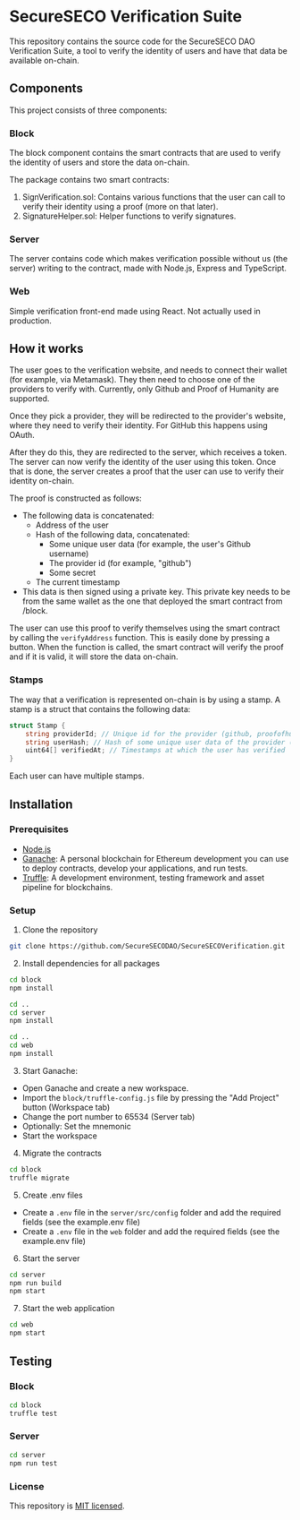 # SecureSECO Verification Suite

This repository contains the source code for the SecureSECO DAO Verification Suite, a tool to verify the identity of users and have that data be available on-chain.

## Components

This project consists of three components:

### Block

The block component contains the smart contracts that are used to verify the identity of users and store the data on-chain.

The package contains two smart contracts:

1. SignVerification.sol: Contains various functions that the user can call to verify their identity using a proof (more on that later).
2. SignatureHelper.sol: Helper functions to verify signatures.

### Server

The server contains code which makes verification possible without us (the server) writing to the contract, made with Node.js, Express and TypeScript.

### Web

Simple verification front-end made using React. Not actually used in production.

## How it works

The user goes to the verification website, and needs to connect their wallet (for example, via Metamask). They then need to choose one of the providers to verify with. Currently, only Github and Proof of Humanity are supported.

Once they pick a provider, they will be redirected to the provider's website, where they need to verify their identity. For GitHub this happens using OAuth.

After they do this, they are redirected to the server, which receives a token. The server can now verify the identity of the user using this token. Once that is done, the server creates a proof that the user can use to verify their identity on-chain.

The proof is constructed as follows:

- The following data is concatenated:
  - Address of the user
  - Hash of the following data, concatenated:
    - Some unique user data (for example, the user's Github username)
    - The provider id (for example, "github")
    - Some secret
  - The current timestamp
- This data is then signed using a private key. This private key needs to be from the same wallet as the one that deployed the smart contract from /block.

The user can use this proof to verify themselves using the smart contract by calling the `verifyAddress` function. This is easily done by pressing a button.
When the function is called, the smart contract will verify the proof and if it is valid, it will store the data on-chain.

### Stamps

The way that a verification is represented on-chain is by using a stamp. A stamp is a struct that contains the following data:

```c# but actually solidity
struct Stamp {
    string providerId; // Unique id for the provider (github, proofofhumanity, etc.)
    string userHash; // Hash of some unique user data of the provider (username, email, etc.)
    uint64[] verifiedAt; // Timestamps at which the user has verified
}
```

Each user can have multiple stamps.

## Installation

### Prerequisites

- [Node.js](https://nodejs.org/en/download/)
- [Ganache](https://www.trufflesuite.com/ganache): A personal blockchain for Ethereum development you can use to deploy contracts, develop your applications, and run tests.
- [Truffle](https://www.trufflesuite.com/truffle): A development environment, testing framework and asset pipeline for blockchains.

### Setup

1. Clone the repository

```bash
git clone https://github.com/SecureSECODAO/SecureSECOVerification.git
```

2. Install dependencies for all packages

```bash
cd block
npm install

cd ..
cd server
npm install

cd ..
cd web
npm install
```

3. Start Ganache:

- Open Ganache and create a new workspace.
- Import the `block/truffle-config.js` file by pressing the "Add Project" button (Workspace tab)
- Change the port number to 65534 (Server tab)
- Optionally: Set the mnemonic
- Start the workspace

4. Migrate the contracts

```bash
cd block
truffle migrate
```

5. Create .env files

- Create a `.env` file in the `server/src/config` folder and add the required fields (see the example.env file)
- Create a `.env` file in the `web` folder and add the required fields (see the example.env file)

6. Start the server

```bash
cd server
npm run build
npm start
```

7. Start the web application

```bash
cd web
npm start
```

## Testing

### Block

```bash
cd block
truffle test
```

### Server

```bash
cd server
npm run test
```

### License

This repository is [MIT licensed](./LICENSE).
